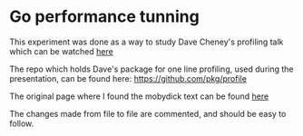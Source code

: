 # Go performance tunning

This experiment was done as a way to study Dave Cheney's profiling talk which can be watched [here](https://www.youtube.com/watch?v=nok0aYiGiYA)

The repo which holds Dave's package for one line profiling, used during the presentation, can be found here: https://github.com/pkg/profile

The original page where I found the mobydick text can be found [here](https://www.gutenberg.org/files/2701/old/moby10b.txt)

The changes made from file to file are commented, and should be easy to follow.